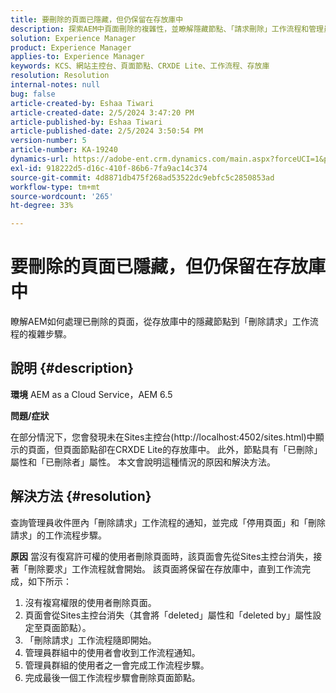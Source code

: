 ```yaml
---
title: 要刪除的頁面已隱藏，但仍保留在存放庫中
description: 探索AEM中頁面刪除的複雜性，並瞭解隱藏節點、「請求刪除」工作流程和管理員角色。
solution: Experience Manager
product: Experience Manager
applies-to: Experience Manager
keywords: KCS、網站主控台、頁面節點、CRXDE Lite、工作流程、存放庫
resolution: Resolution
internal-notes: null
bug: false
article-created-by: Eshaa Tiwari
article-created-date: 2/5/2024 3:47:20 PM
article-published-by: Eshaa Tiwari
article-published-date: 2/5/2024 3:50:54 PM
version-number: 5
article-number: KA-19240
dynamics-url: https://adobe-ent.crm.dynamics.com/main.aspx?forceUCI=1&pagetype=entityrecord&etn=knowledgearticle&id=1b997bd2-3dc4-ee11-9079-6045bd006268
exl-id: 918222d5-d16c-410f-86b6-7fa9ac14c374
source-git-commit: 4d8871db475f268ad53522dc9ebfc5c2850853ad
workflow-type: tm+mt
source-wordcount: '265'
ht-degree: 33%

---
```


# 要刪除的頁面已隱藏，但仍保留在存放庫中


瞭解AEM如何處理已刪除的頁面，從存放庫中的隱藏節點到「刪除請求」工作流程的複雜步驟。

## 說明 {#description}


<b>環境</b>
AEM as a Cloud Service，AEM 6.5

<b>問題/症狀</b>

在部分情況下，您會發現未在Sites主控台(http://localhost:4502/sites.html)中顯示的頁面，但頁面節點卻在CRXDE Lite的存放庫中。 此外，節點具有「已刪除」屬性和「已刪除者」屬性。 本文會說明這種情況的原因和解決方法。


## 解決方法 {#resolution}


查詢管理員收件匣內「刪除請求」工作流程的通知，並完成「停用頁面」和「刪除請求」的工作流程步驟。

<b>原因</b>
當沒有復寫許可權的使用者刪除頁面時，該頁面會先從Sites主控台消失，接著「刪除要求」工作流程就會開始。 該頁面將保留在存放庫中，直到工作流完成，如下所示：
1. 沒有複寫權限的使用者刪除頁面。
2. 頁面會從Sites主控台消失（其會將「deleted」屬性和「deleted by」屬性設定至頁面節點）。
3. 「刪除請求」工作流程隨即開始。
4. 管理員群組中的使用者會收到工作流程通知。
5. 管理員群組的使用者之一會完成工作流程步驟。
6. 完成最後一個工作流程步驟會刪除頁面節點。
